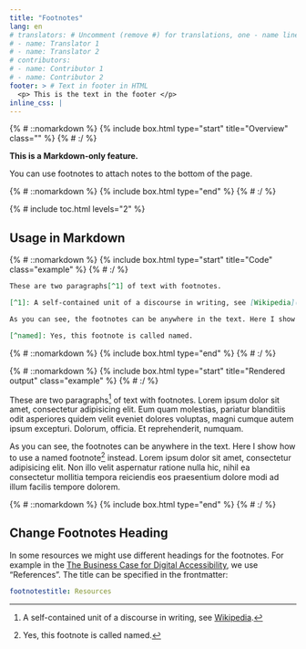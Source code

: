 ```yaml
---
title: "Footnotes"
lang: en
# translators: # Uncomment (remove #) for translations, one - name line per translator.
# - name: Translator 1
# - name: Translator 2
# contributors:
# - name: Contributor 1
# - name: Contributor 2
footer: > # Text in footer in HTML
  <p> This is the text in the footer </p>
inline_css: |
---
```


{% # ::nomarkdown %}
{% include box.html type="start" title="Overview" class="" %}
{% # :/ %}

**This is a Markdown-only feature.**

You can use footnotes to attach notes to the bottom of the page.

{% # ::nomarkdown %}
{% include box.html type="end" %}
{% # :/ %}

{% # include toc.html levels="2" %}

## Usage in Markdown

{% # ::nomarkdown %}
{% include box.html type="start" title="Code" class="example" %}
{% # :/ %}

```markdown
These are two paragraphs[^1] of text with footnotes.

[^1]: A self-contained unit of a discourse in writing, see [Wikipedia](https://en.wikipedia.org/wiki/Paragraph).

As you can see, the footnotes can be anywhere in the text. Here I show how to use a named footnote[^named] instead. Lorem ipsum dolor sit amet, consectetur adipisicing elit. Non illo velit aspernatur ratione nulla hic, nihil ea consectetur mollitia tempora reiciendis eos praesentium dolore modi ad illum facilis tempore dolorem.

[^named]: Yes, this footnote is called named.
```

{% # ::nomarkdown %}
{% include box.html type="end" %}
{% # :/ %}


{% # ::nomarkdown %}
{% include box.html type="start" title="Rendered output" class="example" %}
{% # :/ %}

These are two paragraphs[^1] of text with footnotes. Lorem ipsum dolor sit amet, consectetur adipisicing elit. Eum quam molestias, pariatur blanditiis odit asperiores quidem velit eveniet dolores voluptas, magni cumque autem ipsum excepturi. Dolorum, officia. Et reprehenderit, numquam.

[^1]: A self-contained unit of a discourse in writing, see [Wikipedia](https://en.wikipedia.org/wiki/Paragraph).

As you can see, the footnotes can be anywhere in the text. Here I show how to use a named footnote[^named] instead. Lorem ipsum dolor sit amet, consectetur adipisicing elit. Non illo velit aspernatur ratione nulla hic, nihil ea consectetur mollitia tempora reiciendis eos praesentium dolore modi ad illum facilis tempore dolorem.

[^named]: Yes, this footnote is called named.

{% # ::nomarkdown %}
{% include box.html type="end" %}
{% # :/ %}

## Change Footnotes Heading

In some resources we might use different headings for the footnotes. For example in the [The Business Case for Digital Accessibility](https://www.w3.org/WAI/business-case/), we use “References”. The title can be specified in the frontmatter:

```yaml
footnotestitle: Resources
```